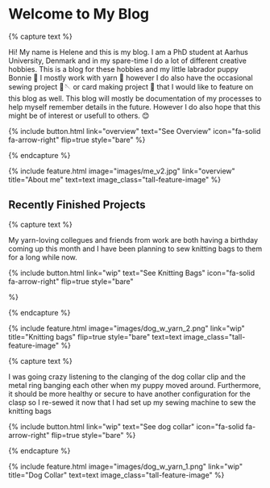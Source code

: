 ---
---
# Welcome to My Blog
{% capture text %}

  Hi!
  My name is Helene and this is my blog.
  I am a PhD student at Aarhus University, Denmark and in my spare-time I do a lot of different creative hobbies.
  This is a blog for these hobbies and my little labrador puppy Bonnie 🐾
  I mostly work with yarn 🧶 however I do also have the occasional sewing project 🧵🪡 or card making project 💌 that I would like to feature on this blog as well.
  This blog will mostly be documentation of my processes to help myself remember details in the future.
  However I do also hope that this might be of interest or usefull to others. 😊

{%
  include button.html
  link="overview"
  text="See Overview"
  icon="fa-solid fa-arrow-right"
  flip=true
  style="bare"
%}

{% endcapture %}

{%
  include feature.html
  image="images/me_v2.jpg"
  link="overview"
  title="About me"
  text=text
  image_class="tall-feature-image"
%}

## Recently Finished Projects

{% capture text %}

My yarn-loving collegues and friends from work are both having a birthday coming up this month and I have been planning to sew knitting bags to them for a long while now.

{%
  include button.html
  link="wip"
  text="See Knitting Bags"
  icon="fa-solid fa-arrow-right"
  flip=true
  style="bare"
  
%}

{% endcapture %}

{%
  include feature.html
  image="images/dog_w_yarn_2.png"
  link="wip"
  title="Knitting bags"
  flip=true
  style="bare"
  text=text
  image_class="tall-feature-image"
%}

{% capture text %}

I was going crazy listening to the clanging of the dog collar clip and the metal ring banging each other when my puppy moved around. Furthermore, it should be more healthy or secure to have another configuration for the clasp so I re-sewed it now that I had set up my sewing machine to sew the knitting bags

{%
  include button.html
  link="wip"
  text="See dog collar"
  icon="fa-solid fa-arrow-right"
  flip=true
  style="bare"
%}

{% endcapture %}

{%
  include feature.html
  image="images/dog_w_yarn_1.png"
  link="wip"
  title="Dog Collar"
  text=text
  image_class="tall-feature-image"
%}
